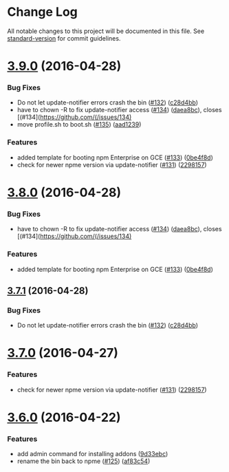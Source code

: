 # Change Log

All notable changes to this project will be documented in this file. See [standard-version](https://github.com/conventional-changelog/standard-version) for commit guidelines.

<a name="3.9.0"></a>
# [3.9.0](https://github.com/npm/npme-installer/compare/v3.6.0...v3.9.0) (2016-04-28)


### Bug Fixes

* Do not let update-notifier errors crash the bin ([#132](https://github.com/npm/npme-installer/issues/132)) ([c28d4bb](https://github.com/npm/npme-installer/commit/c28d4bb))
* have to chown -R to fix update-notifier access ([#134](https://github.com/npm/npme-installer/issues/134)) ([daea8bc](https://github.com/npm/npme-installer/commit/daea8bc)), closes [(#134](https://github.com/(/issues/134)
* move profile.sh to boot.sh ([#135](https://github.com/npm/npme-installer/issues/135)) ([aad1239](https://github.com/npm/npme-installer/commit/aad1239))

### Features

* added template for booting npm Enterprise on GCE ([#133](https://github.com/npm/npme-installer/issues/133)) ([0be4f8d](https://github.com/npm/npme-installer/commit/0be4f8d))
* check for newer npme version via update-notifier ([#131](https://github.com/npm/npme-installer/issues/131)) ([2298157](https://github.com/npm/npme-installer/commit/2298157))



<a name="3.8.0"></a>
# [3.8.0](https://github.com/npm/npme-installer/compare/v3.7.1...v3.8.0) (2016-04-28)


### Bug Fixes

* have to chown -R to fix update-notifier access ([#134](https://github.com/npm/npme-installer/issues/134)) ([daea8bc](https://github.com/npm/npme-installer/commit/daea8bc)), closes [(#134](https://github.com/(/issues/134)

### Features

* added template for booting npm Enterprise on GCE ([#133](https://github.com/npm/npme-installer/issues/133)) ([0be4f8d](https://github.com/npm/npme-installer/commit/0be4f8d))



<a name="3.7.1"></a>
## [3.7.1](https://github.com/npm/npme-installer/compare/v3.7.0...v3.7.1) (2016-04-28)


### Bug Fixes

* Do not let update-notifier errors crash the bin ([#132](https://github.com/npm/npme-installer/issues/132)) ([c28d4bb](https://github.com/npm/npme-installer/commit/c28d4bb))



<a name="3.7.0"></a>
# [3.7.0](https://github.com/npm/npme-installer/compare/v3.6.0...v3.7.0) (2016-04-27)


### Features

* check for newer npme version via update-notifier ([#131](https://github.com/npm/npme-installer/issues/131)) ([2298157](https://github.com/npm/npme-installer/commit/2298157))



<a name="3.6.0"></a>
# [3.6.0](https://github.com/npm/npme-installer/compare/v3.5.0...v3.6.0) (2016-04-22)


### Features

* add admin command for installing addons ([9d33ebc](https://github.com/npm/npme-installer/commit/9d33ebc))
* rename the bin back to npme ([#125](https://github.com/npm/npme-installer/issues/125)) ([af83c54](https://github.com/npm/npme-installer/commit/af83c54))
